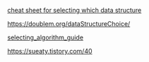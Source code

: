 [cheat sheet for selecting which data structure](https://www.google.com/search?q=cheat+sheet+for+select+datastructure&oq=cheat+sheet+for+select+datastructure&aqs=chrome..69i57j33i10i160l2j33i21.13792j1j7&sourceid=chrome&ie=UTF-8)

https://doublem.org/dataStructureChoice/


[selecting_algorithm_guide](/huck/00_그외/selecting_algorithm_guide.png)


https://sueaty.tistory.com/40